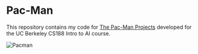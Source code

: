 # Pac-Man

This repository contains my code for [The Pac-Man Projects](http://ai.berkeley.edu/project_overview.html) developed for the UC Berkeley CS188 Intro to AI course.

![Pacman](http://ai.berkeley.edu/images/pacman_game.gif)
